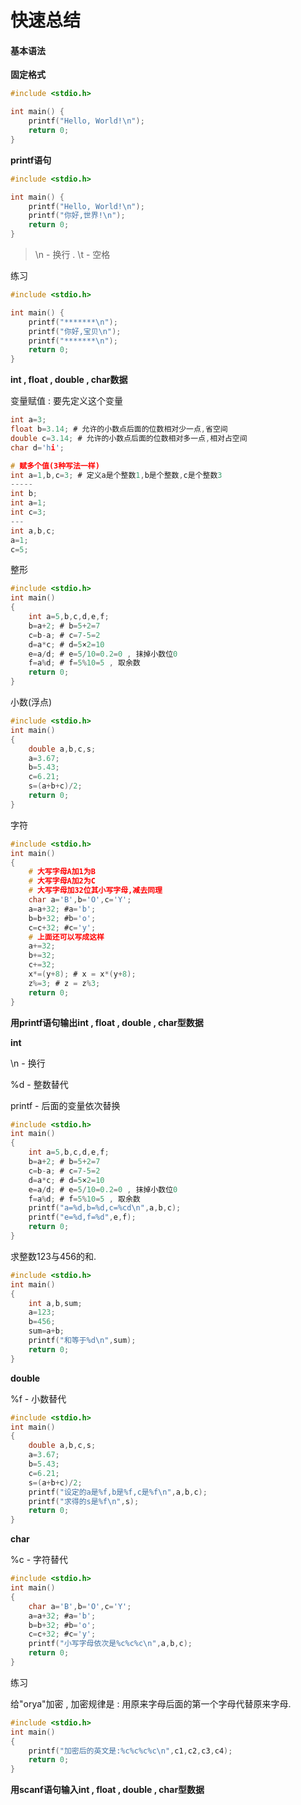 # 快速总结

#### 基本语法

**固定格式**

```c
#include <stdio.h>

int main() {
    printf("Hello, World!\n");
    return 0;
}
```

**printf语句**

```c
#include <stdio.h>

int main() {
    printf("Hello, World!\n");
    printf("你好,世界!\n");
    return 0;
}
```

> \n - 换行 . \t - 空格

练习

```c
#include <stdio.h>

int main() {
    printf("*******\n");
    printf("你好,宝贝\n");
    printf("*******\n");
    return 0;
}
```

**int , float , double , char数据**

变量赋值 : 要先定义这个变量

```c
int a=3;
float b=3.14; # 允许的小数点后面的位数相对少一点,省空间
double c=3.14; # 允许的小数点后面的位数相对多一点,相对占空间
char d='hi';

# 赋多个值(3种写法一样)
int a=1,b,c=3; # 定义a是个整数1,b是个整数,c是个整数3
-----
int b;
int a=1;
int c=3;
---
int a,b,c;
a=1;
c=5;
```

整形

```c
#include <stdio.h>
int main()
{
    int a=5,b,c,d,e,f;
    b=a+2; # b=5+2=7
    c=b-a; # c=7-5=2
    d=a*c; # d=5×2=10
    e=a/d; # e=5/10=0.2=0 , 抹掉小数位0
    f=a%d; # f=5%10=5 , 取余数
    return 0;
}
```

小数\(浮点\)

```c
#include <stdio.h>
int main()
{
    double a,b,c,s;
    a=3.67;
    b=5.43;
    c=6.21;
    s=(a+b+c)/2;
    return 0;
}
```

字符

```c
#include <stdio.h>
int main()
{
    # 大写字母A加1为B
    # 大写字母A加2为C
    # 大写字母加32位其小写字母,减去同理
    char a='B',b='O',c='Y';
    a=a+32; #a='b';
    b=b+32; #b='o';
    c=c+32; #c='y';
    # 上面还可以写成这样
    a+=32;
    b+=32;
    c+=32;
    x*=(y+8); # x = x*(y+8);
    z%=3; # z = z%3;
    return 0;
}
```

**用printf语句输出int , float , double , char型数据**

**int**

\n - 换行

%d - 整数替代

printf - 后面的变量依次替换

```c
#include <stdio.h>
int main()
{
    int a=5,b,c,d,e,f;
    b=a+2; # b=5+2=7
    c=b-a; # c=7-5=2
    d=a*c; # d=5×2=10
    e=a/d; # e=5/10=0.2=0 , 抹掉小数位0
    f=a%d; # f=5%10=5 , 取余数
    printf("a=%d,b=%d,c=%cd\n",a,b,c);
    printf("e=%d,f=%d",e,f);
    return 0;
}
```

求整数123与456的和.

```c
#include <stdio.h>
int main()
{
    int a,b,sum;
    a=123;
    b=456;
    sum=a+b;
    printf("和等于%d\n",sum);
    return 0;
}
```

**double**

%f - 小数替代

```c
#include <stdio.h>
int main()
{
    double a,b,c,s;
    a=3.67;
    b=5.43;
    c=6.21;
    s=(a+b+c)/2;
    printf("设定的a是%f,b是%f,c是%f\n",a,b,c);
    printf("求得的s是%f\n",s);
    return 0;
}
```

**char**

%c - 字符替代

```c
#include <stdio.h>
int main()
{
    char a='B',b='O',c='Y';
    a=a+32; #a='b';
    b=b+32; #b='o';
    c=c+32; #c='y';
    printf("小写字母依次是%c%c%c\n",a,b,c);
    return 0;
}
```

练习

给"orya"加密 , 加密规律是 : 用原来字母后面的第一个字母代替原来字母.

```c
#include <stdio.h>
int main()
{
    printf("加密后的英文是:%c%c%c%c\n",c1,c2,c3,c4);
    return 0;
}
```

**用scanf语句输入int , float , double , char型数据**

